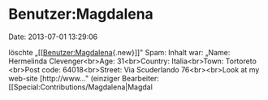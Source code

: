 Benutzer:Magdalena
==================

Date: 2013-07-01 13:29:06

löschte
„\[\[[Benutzer:Magdalena](http://www.yacy-websearch.net/wiki/index.php?title=Benutzer:Magdalena&action=edit&redlink=1 "Benutzer:Magdalena (Seite nicht vorhanden)"){.new}\]\]"
Spam: Inhalt war: „Name: Hermelinda Clevenger\<br\>Age: 31\<br\>Country:
Italia\<br\>Town: Tortoreto \<br\>Post code: 64018\<br\>Street: Via
Scuderlando 76\<br\>\<br\>Look at my web-site \[http://www..." (einziger
Bearbeiter: \[\[Special:Contributions/Magdalena\|Magdal
